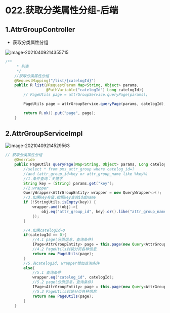 # 022.获取分类属性分组-后端

## 1.AttrGroupController

* 获取分类属性分组

![image-20210409214355715](https://raw.githubusercontent.com/TWDH/Leetcode-From-Zero/pictures/img/image-20210409214355715.png)

```java
/**
     * 列表
     */
    //获取分类属性分组
    @RequestMapping("/list/{catelogId}")
    public R list(@RequestParam Map<String, Object> params,
                  @PathVariable("catelogId") Long catelogId){
        // PageUtils page = attrGroupService.queryPage(params);

        PageUtils page = attrGroupService.queryPage(params, catelogId);

        return R.ok().put("page", page);
    }
```

## 2.AttrGroupServiceImpl

![image-20210409214529563](https://raw.githubusercontent.com/TWDH/Leetcode-From-Zero/pictures/img/image-20210409214529563.png)

```java
// 获取分类属性分组
    @Override
    public PageUtils queryPage(Map<String, Object> params, Long catelogId) {
        //select * from pms_attr_group where catelog_id=?
        //and (attr_group_id=key or attr_group_name like %key%)
        //1.条件查询：关键字
        String key = (String) params.get("key");
        //2.wrapper
        QueryWrapper<AttrGroupEntity> wrapper = new QueryWrapper<>();
        //3.如果key有值,按照key查询id或name
        if (!StringUtils.isEmpty(key)) {
            wrapper.and((obj)->{
                obj.eq("attr_group_id", key).or().like("attr_group_name", key);
            });
        }

        //4.如果catelogId=0
        if(catelogId == 0){
            //4.1 page(分页信息，查询条件)
            IPage<AttrGroupEntity> page = this.page(new Query<AttrGroupEntity>().getPage(params), wrapper);
            //4.2 PageUtils封装分页各种信息
            return new PageUtils(page);
        }
        //5.有catelogId, wrapper增加查询条件
        else{
            //5.1 查询条件
            wrapper.eq("catelog_id", catelogId);
            //5.2 page(分页信息，查询条件)
            IPage<AttrGroupEntity> page = this.page(new Query<AttrGroupEntity>().getPage(params), wrapper);
            //5.3 PageUtils封装分页各种信息
            return new PageUtils(page);
        }
    }
```

